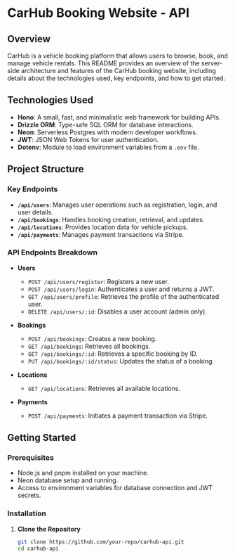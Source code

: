 # CarHub Booking Website - API

## Overview

CarHub is a vehicle booking platform that allows users to browse, book, and manage vehicle rentals. This README provides an overview of the server-side architecture and features of the CarHub booking website, including details about the technologies used, key endpoints, and how to get started.

## Technologies Used

- **Hono**: A small, fast, and minimalistic web framework for building APIs.
- **Drizzle ORM**: Type-safe SQL ORM for database interactions.
- **Neon**: Serverless Postgres with modern developer workflows.
- **JWT**: JSON Web Tokens for user authentication.
- **Dotenv**: Module to load environment variables from a `.env` file.

## Project Structure

### Key Endpoints

- **`/api/users`**: Manages user operations such as registration, login, and user details.
- **`/api/bookings`**: Handles booking creation, retrieval, and updates.
- **`/api/locations`**: Provides location data for vehicle pickups.
- **`/api/payments`**: Manages payment transactions via Stripe.

### API Endpoints Breakdown

- **Users**
  - `POST /api/users/register`: Registers a new user.
  - `POST /api/users/login`: Authenticates a user and returns a JWT.
  - `GET /api/users/profile`: Retrieves the profile of the authenticated user.
  - `DELETE /api/users/:id`: Disables a user account (admin only).

- **Bookings**
  - `POST /api/bookings`: Creates a new booking.
  - `GET /api/bookings`: Retrieves all bookings.
  - `GET /api/bookings/:id`: Retrieves a specific booking by ID.
  - `PUT /api/bookings/:id/status`: Updates the status of a booking.

- **Locations**
  - `GET /api/locations`: Retrieves all available locations.

- **Payments**
  - `POST /api/payments`: Initiates a payment transaction via Stripe.

## Getting Started

### Prerequisites

- Node.js and pnpm installed on your machine.
- Neon database setup and running.
- Access to environment variables for database connection and JWT secrets.

### Installation

1. **Clone the Repository**

   ```bash
   git clone https://github.com/your-repo/carhub-api.git
   cd carhub-api
